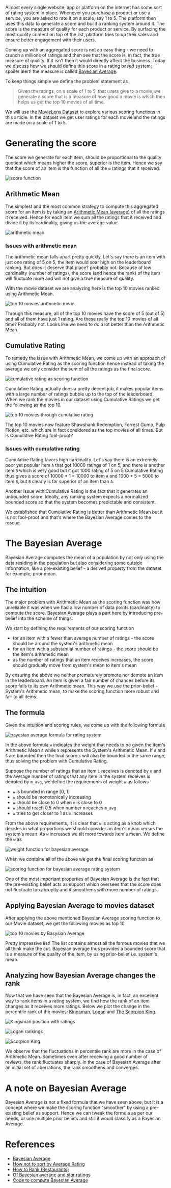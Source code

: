 Almost every single website, app or platform on the internet has some sort of rating system in place. Whenever you purchase a product or use a service, you are asked to rate it on a scale, say 1 to 5. The platform then uses this data to generate a score and build a ranking system around it. The score is the measure of quality for each product or service. By surfacing the most quality content on top of the list, platform tries to up their sales and ensure better engagement with their users.

Coming up with an aggregated score is not an easy thing - we need to crunch a millions of ratings and then see that the score is, in fact, the true measure of quality. If it isn't then it would directly affect the business. Today we discuss how we should define this score in a rating based system; spoiler alert! the measure is called [Bayesian Average](https://en.wikipedia.org/wiki/Bayesian_average).

To keep things simple we define the problem statement as

> Given the ratings, on a scale of 1 to 5, that users give to a movie, we generate a score that is a measure of how good a movie is which then helps us get the top 10 movies of all time.

We will use the [MovieLens Dataset](https://grouplens.org/datasets/movielens/) to explore various scoring functions in this article. In the dataset we get user ratings for each movie and the ratings are made on a scale of 1 to 5.

# Generating the score
The score we generate for each item, should be proportional to the quality quotient which means higher the score, superior is the item. Hence we say that the score of an item is the function of all the `m` ratings that it received.

![score function](https://user-images.githubusercontent.com/4745789/79067003-cf8b9400-7cd9-11ea-9b16-c1875933725a.png)

## Arithmetic Mean
The simplest and the most common strategy to compute this aggregated score for an item is by taking an [Arithmetic Mean (average)](https://en.wikipedia.org/wiki/Arithmetic_mean) of all the ratings it received. Hence for each item we sum all the ratings that it received and divide it by its cardinality, giving us the average value.

![arithmetic mean](https://user-images.githubusercontent.com/4745789/79049349-b387e400-7c40-11ea-9adf-b40aa377778f.png)

### Issues with arithmetic mean
The arithmetic mean falls apart pretty quickly. Let's say there is an item with just one rating of 5 on 5, the item would soar high on the leaderboard ranking. But does it deserve that place? probably not. Because of low cardinality (number of ratings), the score (and hence the rank) of the item will fluctuate more and will not give a true measure of quality.

With the movie dataset we are analyzing here is the top 10 movies ranked using Arithmetic Mean.

![top 10 movies arithmetic mean](https://user-images.githubusercontent.com/4745789/79049814-58a3bc00-7c43-11ea-980e-a12ae10379f7.png)

Through this measure, all of the top 10 movies have the score of 5 (out of 5) and all of them have just 1 rating. Are these really the top 10 movies of all time? Probably not. Looks like we need to do a lot better than the Arithmetic Mean.

## Cumulative Rating
To remedy the issue with Arithmetic Mean, we come up with an approach of using Cumulative Rating as the scoring function hence instead of taking the average we only consider the sum of all the ratings as the final score.

![cumulative rating as scoring function](https://user-images.githubusercontent.com/4745789/79050470-e1245b80-7c47-11ea-824b-ecd5cbb40912.png)

Cumulative Rating actually does a pretty decent job, it makes popular items with a large number of ratings bubble up to the top of the leaderboard. When we rank the movies in our dataset using Cumulative Ratings we get the following as the top 10.

![top 10 movies through cunulative rating](https://user-images.githubusercontent.com/4745789/79050520-2d6f9b80-7c48-11ea-8e48-1c12fbbc0a88.png)

The top 10 movies now feature Shawshank Redemption, Forrest Gump, Pulp Fiction, etc. which are in fact considered as the top movies of all times. But is Cumulative Rating fool-proof?

### Issues with cumulative rating
Cumulative Rating favors high cardinality. Let's say there is an extremely poor yet popular item `A` that got 10000 ratings of 1 on 5, and there is another item `B` which is very good but it got 1000 rating of 5 on 5 Cumulative Rating thus gives a score of 10000 * 1 = 10000 to item `A` and 1000 * 5 = 5000 to item `B`, but `B` clearly is far superior of an item than `A`.

Another issue with Cumulative Rating is the fact that it generates an unbounded score. Ideally, any ranking system expects a normalized bounded score so that the system becomes predictable and consistent.

We established that Cumulative Rating is better than Arithmetic Mean but it is not fool-proof and that's where the Bayesian Average comes to the rescue.

# The Bayesian Average
Bayesian Average computes the mean of a population by not only using the data residing in the population but also considering some outside information, like a pre-existing belief - a derived property from the dataset for example, prior mean.

## The intuition
The major problem with Arithmetic Mean as the scoring function was how unreliable it was when we had a low number of data points (cardinality) to compute the score. Bayesian Average plays a part here by introducing pre-belief into the scheme of things.

We start by defining the requirements of our scoring function
 - for an item with a fewer than average number of ratings - the score should be around the system's arithmetic mean
 - for an item with a substantial number of ratings - the score should be the item's arithmetic mean
 - as the number of ratings that an item receives increases, the score should gradually move from system's mean to item's mean

By ensuring the above we neither prematurely promote nor demote an item in the leaderboard. An item is given a fair number of chances before its score falls to its own Arithmetic mean. This way we use the prior-belief - System's Arithmetic mean, to make the scoring function more robust and fair to all items.

## The formula
Given the intuition and scoring rules, we come up with the following formula

![bayesian average formula for rating system](https://user-images.githubusercontent.com/4745789/79066315-ab798400-7cd4-11ea-804b-e5e8479824b2.png)

In the above formula `w` indicates the weight that needs to be given the item's Arithmetic Mean `A` while `S` represents the System's Arithmetic Mean. If `A` and `S` are bounded then the final score `s` will also be bounded in the same range, thus solving the problem with Cumulative Rating.

Suppose the number of ratings that an item `i` receives is denoted by `m` and the average number of ratings that any item in the system receives is denoted by `m_avg`, we define the requirements of weight `w` as follows

 - `w` is bounded in range [0, 1]
 - `w` should be monotonically increasing
 - `w` should be close to 0 when `m` is close to 0
 - `w` should reach 0.5 when number `m` reaches `m_avg`
 - `w` tries to get closer to 1 as `m` increases

From the above requirements, it is clear that `w` is acting as a knob which decides in what proportions we should consider an item's mean versus the system's mean. As `w` increases we tilt more towards item's mean. We define the `w` as

![weight function for bayesian average](https://user-images.githubusercontent.com/4745789/79066802-4162de00-7cd8-11ea-8068-467ce3305810.png)

When we combine all of the above we get the final scoring function as

![scoring function for bayesian average rating system](https://user-images.githubusercontent.com/4745789/79066769-111b3f80-7cd8-11ea-979e-6437334ccbba.png)

One of the most important properties of Bayesian Average is the fact that the pre-existing belief acts as support which oversees that the score does not fluctuate too abruptly and it smoothens with more number of ratings.

## Applying Bayesian Average to movies dataset
After applying the above mentioned Bayesian Average scoring function to our Movie dataset, we get the following movies as top 10

![top 10 movies by Basysian Average](https://user-images.githubusercontent.com/4745789/79066961-686ddf80-7cd9-11ea-87d7-7e7e582ab9ac.png)

Pretty impressive list! The list contains almost all the famous movies that we all think make the cut. Bayesian average thus provides a bounded score that is a measure of the quality of the item, by using prior-belief i.e. system's mean.

## Analyzing how Bayesian Average changes the rank
Now that we have seen that the Bayesian Average is, in fact, an excellent way to rank items in a rating system, we find how the rank of an item changes as it receives more ratings. Below we plot the change in the percentile rank of the movies: [Kingsman](https://en.wikipedia.org/wiki/Kingsman:_The_Secret_Service), [Logan](https://en.wikipedia.org/wiki/Logan_(film)) and [The Scorpion King](https://en.wikipedia.org/wiki/The_Scorpion_King).

![Kingsman position with ratings](https://user-images.githubusercontent.com/4745789/79068414-53e31480-7ce4-11ea-884a-90e7aee326d8.png)

![Logan rankings](https://user-images.githubusercontent.com/4745789/79068443-7f65ff00-7ce4-11ea-9623-6f03451235de.png)

![Scorpion King](https://user-images.githubusercontent.com/4745789/79068524-35c9e400-7ce5-11ea-8726-d1836a6b9c23.png)

We observe that the fluctuations in percentile rank are more in the case of Arithmetic Mean. Sometimes even after receiving a good number of reviews, the rank fluctuates sharply. In the case of Bayesian Average after an initial set of aberrations, the rank smoothens and converges.

# A note on Bayesian Average
Bayesian Average is not a fixed formula that we have seen above, but it is a concept where we make the scoring function "smoother" by using a pre-existing belief as support. Hence we can tweak the formula as per our needs, or use multiple prior beliefs and still it would classify as a Bayesian Average.

# References

 - [Bayesian Average](https://en.wikipedia.org/wiki/Bayesian_average)
 - [How not to sort by Average Rating](https://evanmiller.org/how-not-to-sort-by-average-rating.html)
 - [How to Rank (Restaurants)](http://www.ebc.cat/2015/01/05/how-to-rank-restaurants/)
 - [Of Bayesian average and star ratings](https://fulmicoton.com/posts/bayesian_rating/)
 - [Code to compute Bayesian Average](https://github.com/arpitbbhayani/ranking-on-ratings/blob/master/movie-lens.ipynb)
